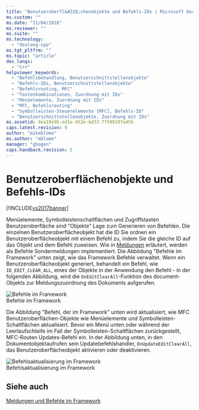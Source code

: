 ```yaml
---
title: "Benutzeroberfl&#228;chenobjekte und Befehls-IDs | Microsoft Docs"
ms.custom: ""
ms.date: "11/04/2016"
ms.reviewer: ""
ms.suite: ""
ms.technology: 
  - "devlang-cpp"
ms.tgt_pltfrm: ""
ms.topic: "article"
dev_langs: 
  - "C++"
helpviewer_keywords: 
  - "Befehlsbehandlung, Benutzerschnittstellenobjekte"
  - "Befehls-IDs, Benutzerschnittstellenobjekte"
  - "Befehlsrouting, MFC"
  - "Tastenkombinationen, Zuordnung mit IDs"
  - "Menüelemente, Zuordnung mit IDs"
  - "MFC, Befehlsrouting"
  - "Symbolleisten-Steuerelemente [MFC], Befehls-ID"
  - "Benutzerschnittstellenobjekte, Zuordnung mit IDs"
ms.assetid: 4ea19e9b-ed1e-452e-bd33-7f509107a45b
caps.latest.revision: 9
author: "mikeblome"
ms.author: "mblome"
manager: "ghogen"
caps.handback.revision: 5
---
```

# Benutzeroberfl&#228;chenobjekte und Befehls-IDs
[!INCLUDE[vs2017banner](../assembler/inline/includes/vs2017banner.md)]

Menüelemente, Symbolleistenschaltflächen und Zugriffstasten Benutzeroberfläche sind "Objekte" Lage zum Generieren von Befehlen.  Die einzelnen Benutzeroberflächeobjekt hat die ID  Sie ordnen ein Benutzeroberflächeobjekt mit einem Befehl zu, indem Sie die gleiche ID auf das Objekt und dem Befehl zuweisen.  Wie in [Meldungen](../mfc/messages.md) erläutert, werden als Befehle Sondermeldungen implementiert.  Die Abbildung "Befehle im Framework" unten zeigt, wie das Framework Befehle verwaltet.  Wenn ein Benutzeroberflächeobjekt generiert, behandelt ein Befehl, wie `ID_EDIT_CLEAR_ALL`, eines der Objekte in der Anwendung den Befehl \- in der folgenden Abbildung, wird die `OnEditClearAll`\-Funktion des document\-Objekts zur Meldungszuordnung des Dokuments aufgerufen.  
  
 ![Befehle im Framework](../mfc/media/vc385p1.png "vc385P1")  
Befehle im Framework  
  
 Die Abbildung "Befehl, der im Framework" unten wird aktualisiert, wie MFC Benutzeroberflächen\-Objekte wie Menüelemente und Symbolleisten\-Schaltflächen aktualisiert.  Bevor ein Menü unten oder während der Leerlaufschleife im Fall der Symbolleisten\-Schaltflächen zurückgestellt, MFC\-Routen Updates\-Befehl ein.  In der Abbildung unten, in den Dokumentobjektaufrufen sein Updatebefehlshandler, `OnUpdateEditClearAll`, das Benutzeroberflächeobjekt aktivieren oder deaktivieren.  
  
 ![Befehlsaktualisierung im Framework](../mfc/media/vc385p2.png "vc385P2")  
Befehlsaktualisierung im Framework  
  
## Siehe auch  
 [Meldungen und Befehle im Framework](../mfc/messages-and-commands-in-the-framework.md)